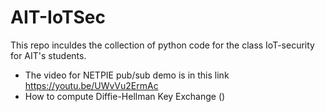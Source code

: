 # AIT-IoTSec
This repo inculdes the collection of python code for the class IoT-security for AIT's students. 

- The video for NETPIE pub/sub demo is in this link https://youtu.be/UWvVu2ErmAc
- How to compute Diffie-Hellman Key Exchange ()
